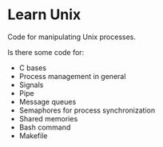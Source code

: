 # Learn Unix

Code for manipulating Unix processes.

Is there some code for:
* C bases
* Process management in general
* Signals
* Pipe
* Message queues
* Semaphores for process synchronization
* Shared memories
* Bash command
* Makefile
